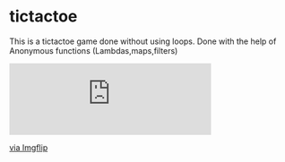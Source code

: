 # tictactoe
This is a tictactoe game done without using loops.
Done with the help of Anonymous functions (Lambdas,maps,filters)
<div style="width:360px;max-width:100%;"><div style="height:0;padding-bottom:35.56%;position:relative;"><iframe width="360" height="128" style="position:absolute;top:0;left:0;width:100%;height:100%;" frameBorder="0" src="https://imgflip.com/embed/51kyvn"></iframe></div><p><a href="https://imgflip.com/gif/51kyvn">via Imgflip</a></p></div>
